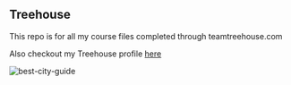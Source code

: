 ## Treehouse

This repo is for all my course files completed through teamtreehouse.com

Also checkout my Treehouse profile [here](https://teamtreehouse.com/dke85)

![best-city-guide](https://user-images.githubusercontent.com/11572625/57741306-44012180-768a-11e9-85bf-5d4c98165f6b.png)
